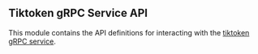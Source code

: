 ## Tiktoken gRPC Service API

This module contains the API definitions for interacting with the [tiktoken gRPC
service](https://github.com/yorinasub17/tiktoken-grpc).
